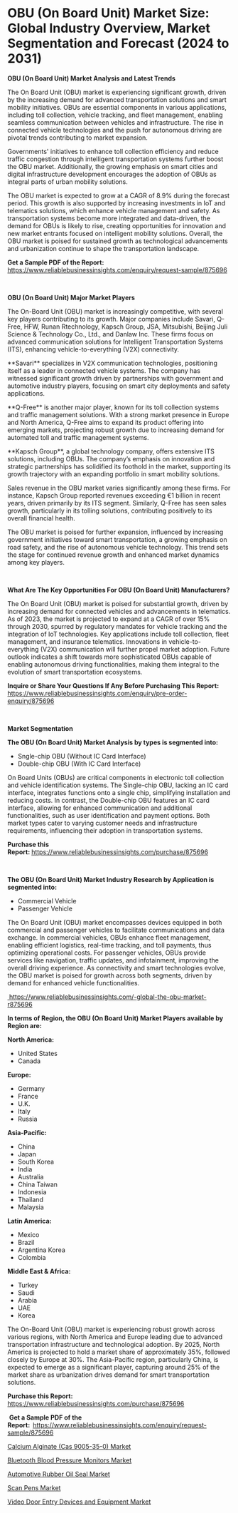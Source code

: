 <p><h1>OBU (On Board Unit) Market Size: Global Industry Overview, Market Segmentation and Forecast (2024 to 2031)</h1></p><p><strong>OBU (On Board Unit) Market Analysis and Latest Trends</strong></p>
<p><p>The On Board Unit (OBU) market is experiencing significant growth, driven by the increasing demand for advanced transportation solutions and smart mobility initiatives. OBUs are essential components in various applications, including toll collection, vehicle tracking, and fleet management, enabling seamless communication between vehicles and infrastructure. The rise in connected vehicle technologies and the push for autonomous driving are pivotal trends contributing to market expansion.</p><p>Governments' initiatives to enhance toll collection efficiency and reduce traffic congestion through intelligent transportation systems further boost the OBU market. Additionally, the growing emphasis on smart cities and digital infrastructure development encourages the adoption of OBUs as integral parts of urban mobility solutions.</p><p>The OBU market is expected to grow at a CAGR of 8.9% during the forecast period. This growth is also supported by increasing investments in IoT and telematics solutions, which enhance vehicle management and safety. As transportation systems become more integrated and data-driven, the demand for OBUs is likely to rise, creating opportunities for innovation and new market entrants focused on intelligent mobility solutions. Overall, the OBU market is poised for sustained growth as technological advancements and urbanization continue to shape the transportation landscape.</p></p>
<p><strong>Get a Sample PDF of the Report:&nbsp;</strong> <a href="https://www.reliablebusinessinsights.com/enquiry/request-sample/875696">https://www.reliablebusinessinsights.com/enquiry/request-sample/875696</a></p>
<p>&nbsp;</p>
<p><strong>OBU (On Board Unit) Major Market Players</strong></p>
<p><p>The On-Board Unit (OBU) market is increasingly competitive, with several key players contributing to its growth. Major companies include Savari, Q-Free, HFW, Runan Rtechnology, Kapsch Group, JSA, Mitsubishi, Beijing Juli Science & Technology Co., Ltd., and Danlaw Inc. These firms focus on advanced communication solutions for Intelligent Transportation Systems (ITS), enhancing vehicle-to-everything (V2X) connectivity.</p><p>**Savari** specializes in V2X communication technologies, positioning itself as a leader in connected vehicle systems. The company has witnessed significant growth driven by partnerships with government and automotive industry players, focusing on smart city deployments and safety applications.</p><p>**Q-Free** is another major player, known for its toll collection systems and traffic management solutions. With a strong market presence in Europe and North America, Q-Free aims to expand its product offering into emerging markets, projecting robust growth due to increasing demand for automated toll and traffic management systems.</p><p>**Kapsch Group**, a global technology company, offers extensive ITS solutions, including OBUs. The company’s emphasis on innovation and strategic partnerships has solidified its foothold in the market, supporting its growth trajectory with an expanding portfolio in smart mobility solutions.</p><p>Sales revenue in the OBU market varies significantly among these firms. For instance, Kapsch Group reported revenues exceeding €1 billion in recent years, driven primarily by its ITS segment. Similarly, Q-Free has seen sales growth, particularly in its tolling solutions, contributing positively to its overall financial health.</p><p>The OBU market is poised for further expansion, influenced by increasing government initiatives toward smart transportation, a growing emphasis on road safety, and the rise of autonomous vehicle technology. This trend sets the stage for continued revenue growth and enhanced market dynamics among key players.</p></p>
<p>&nbsp;</p>
<p><strong>What Are The Key Opportunities For OBU (On Board Unit) Manufacturers?</strong></p>
<p><p>The On Board Unit (OBU) market is poised for substantial growth, driven by increasing demand for connected vehicles and advancements in telematics. As of 2023, the market is projected to expand at a CAGR of over 15% through 2030, spurred by regulatory mandates for vehicle tracking and the integration of IoT technologies. Key applications include toll collection, fleet management, and insurance telematics. Innovations in vehicle-to-everything (V2X) communication will further propel market adoption. Future outlook indicates a shift towards more sophisticated OBUs capable of enabling autonomous driving functionalities, making them integral to the evolution of smart transportation ecosystems.</p></p>
<p><strong>Inquire or Share Your Questions If Any Before Purchasing This Report:</strong> <a href="https://www.reliablebusinessinsights.com/enquiry/pre-order-enquiry/875696">https://www.reliablebusinessinsights.com/enquiry/pre-order-enquiry/875696</a></p>
<p>&nbsp;</p>
<p><strong>Market Segmentation</strong></p>
<p><strong>The OBU (On Board Unit) Market Analysis by types is segmented into:</strong></p>
<p><ul><li>Sngle-chip OBU (Without IC Card Interface)</li><li>Double-chip OBU (With IC Card Interface)</li></ul></p>
<p><p>On Board Units (OBUs) are critical components in electronic toll collection and vehicle identification systems. The Single-chip OBU, lacking an IC card interface, integrates functions onto a single chip, simplifying installation and reducing costs. In contrast, the Double-chip OBU features an IC card interface, allowing for enhanced communication and additional functionalities, such as user identification and payment options. Both market types cater to varying customer needs and infrastructure requirements, influencing their adoption in transportation systems.</p></p>
<p><strong>Purchase this Report:&nbsp;</strong><a href="https://www.reliablebusinessinsights.com/purchase/875696">https://www.reliablebusinessinsights.com/purchase/875696</a></p>
<p>&nbsp;</p>
<p><strong>The OBU (On Board Unit) Market Industry Research by Application is segmented into:</strong></p>
<p><ul><li>Commercial Vehicle</li><li>Passenger Vehicle</li></ul></p>
<p><p>The On Board Unit (OBU) market encompasses devices equipped in both commercial and passenger vehicles to facilitate communications and data exchange. In commercial vehicles, OBUs enhance fleet management, enabling efficient logistics, real-time tracking, and toll payments, thus optimizing operational costs. For passenger vehicles, OBUs provide services like navigation, traffic updates, and infotainment, improving the overall driving experience. As connectivity and smart technologies evolve, the OBU market is poised for growth across both segments, driven by demand for enhanced vehicle functionalities.</p></p>
<p><a href="https://www.reliablebusinessinsights.com/-global-the-obu-market-r875696">&nbsp;https://www.reliablebusinessinsights.com/-global-the-obu-market-r875696</a></p>
<p><strong>In terms of Region, the OBU (On Board Unit) Market Players available by Region are:</strong></p>
<p>
    <p> <strong> North America: </strong>
        <ul>
            <li>United States</li>
            <li>Canada</li>
        </ul>
        </p> 
    <p> <strong> Europe: </strong>
        <ul>
            <li>Germany</li>
            <li>France</li>
            <li>U.K.</li>
            <li>Italy</li>
            <li>Russia</li>
        </ul>
        </p> 
    <p> <strong> Asia-Pacific: </strong>
        <ul>
            <li>China</li>
            <li>Japan</li>
            <li>South Korea</li>
            <li>India</li>
            <li>Australia</li>
            <li>China Taiwan</li>
            <li>Indonesia</li>
            <li>Thailand</li>
            <li>Malaysia</li>
        </ul>
        </p> 
    <p> <strong> Latin America: </strong>
        <ul>
            <li>Mexico</li>
            <li>Brazil</li>
            <li>Argentina Korea</li>
            <li>Colombia</li>
        </ul>
        </p> 
    <p> <strong> Middle East & Africa: </strong>
        <ul>
            <li>Turkey</li>
            <li>Saudi</li>
            <li>Arabia</li>
            <li>UAE</li>
            <li>Korea</li>
        </ul>
    </p>
    </p>
<p><p>The On-Board Unit (OBU) market is experiencing robust growth across various regions, with North America and Europe leading due to advanced transportation infrastructure and technological adoption. By 2025, North America is projected to hold a market share of approximately 35%, followed closely by Europe at 30%. The Asia-Pacific region, particularly China, is expected to emerge as a significant player, capturing around 25% of the market share as urbanization drives demand for smart transportation solutions.</p></p>
<p><strong>Purchase this Report: </strong><a href="https://www.reliablebusinessinsights.com/purchase/875696">https://www.reliablebusinessinsights.com/purchase/875696</a></p>
<p>&nbsp;<strong>Get a Sample PDF of the Report:&nbsp;&nbsp;</strong><a href="https://www.reliablebusinessinsights.com/enquiry/request-sample/875696">https://www.reliablebusinessinsights.com/enquiry/request-sample/875696</a></p>
<p><strong></strong></p>
<p><p><a href="https://medium.com/@carlahoustonh51/calcium-alginate-cas-9005-35-0-market-size-market-segmentation-market-trends-and-growth-518839739a1b">Calcium Alginate (Cas 9005-35-0) Market</a></p><p><a href="https://www.linkedin.com/pulse/bluetooth-blood-pressure-monitors-market-size-growing-cagr-pul0c?trackingId=%2BdZZX2%2BgQ5iiww%2F6DCa%2Bew%3D%3D">Bluetooth Blood Pressure Monitors Market</a></p><p><a href="https://medium.com/@charityrice1939/market-forecast-global-automotive-rubber-oil-seal-trends-and-impact-analysis-2024-2031-by-de9b9118dc59">Automotive Rubber Oil Seal Market</a></p><p><a href="https://www.linkedin.com/pulse/scan-pens-market-outlook-forecast-from-2024-2031-blazew-8vuuc?trackingId=xjb4B3A%2FRcGlhwr%2BC%2BxgVA%3D%3D">Scan Pens Market</a></p><p><a href="https://issuu.com/reportprime-2/docs/video-door-entry-devices-and-equipm_2ecce8ddf966cb">Video Door Entry Devices and Equipment Market</a></p></p>